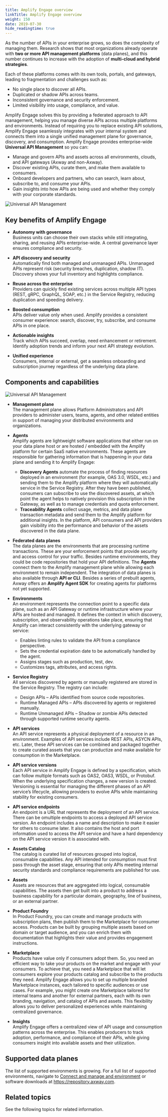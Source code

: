 ```yaml
---
title: Amplify Engage overview
linkTitle: Amplify Engage overview
weight: 150
date: 2019-07-30
hide_readingtime: true
---
```


As the number of APIs in your enterprise grows, so does the complexity of managing them. Research shows that most organizations already operate with **two or more API management platforms** (data planes), and this number continues to increase with the adoption of **multi-cloud and hybrid strategies**.

Each of these platforms comes with its own tools, portals, and gateways, leading to fragmentation and challenges such as:

* No single place to discover all APIs.
* Duplicated or shadow APIs across teams.
* Inconsistent governance and security enforcement.
* Limited visibility into usage, compliance, and value.
  
Amplify Engage solves this by providing a federated approach to API management, helping you manage diverse APIs across multiple platforms and environments. Instead of requiring you to replace existing API solutions, Amplify Engage seamlessly integrates with your internal system and connects them into a single unified management plane for governance, discovery, and consumption. Amplify Engage provides enterprise-wide **Universal API Management** so you can:

* Manage and govern APIs and assets across all environments, clouds, and API gateways (Axway and non-Axway).
* Discover existing APIs, curate them, and make them available to consumers.
* Onboard developers and partners, who can search, learn about, subscribe to, and consume your APIs.
* Gain insights into how APIs are being used and whether they comply with your corporate standards.

![Universal API Management ](/Images/Overview/universal_api_management.png)

## Key benefits of Amplify Engage

* **Autonomy with governance**</br>
Business units can choose their own stacks while still integrating, sharing, and reusing APIs enterprise-wide. A central governance layer ensures compliance and security.

* **API discovery and security**</br>
Automatically find both managed and unmanaged APIs. Unmanaged APIs represent risk (security breaches, duplication, shadow IT). Discovery shows your full inventory and highlights compliance.

* **Reuse across the enterprise**</br>
Providers can quickly find existing services across multiple API types (REST, gRPC, GraphQL, SOAP, etc.) in the Service Registry, reducing duplication and speeding delivery.

* **Boosted consumption**</br>
APIs deliver value only when used. Amplify provides a consistent consumer experience: search, discover, try, subscribe, and consume APIs in one place.

* **Actionable insights**</br>
Track which APIs succeed, overlap, need enhancement or retirement. Identify adoption trends and inform your next API strategy evolution.

* **Unified experience**</br>
Consumers, internal or external, get a seamless onboarding and subscription journey regardless of the underlying data plane.

## Components and capabilities

![Universal API Management ](/Images/Overview/amplify_platform_overview.png)

* **Management plane**</br>
The management plane allows Platform Administrators and API providers to administer users, teams, agents, and other related entities in support of managing your distributed environments and organizations.

* **Agents**</br>
Amplify agents are lightweight software applications that either run on your data plane host or are hosted / embedded with the Amplify platform for certain SaaS native environments. These agents are responsible for gathering information that is happening in your data plane and sending it to Amplify Engage:
  
    * **Discovery Agents** automate the process of finding resources deployed in an environment (for example, OAS 3.0, WSDL, etc.) and sending them to the Amplify platform where they will automatically service in the Service Registry. After they have been published, consumers can subscribe to use the discovered assets, at which point the agent helps to natively provision this subscription in the Gateway, as well as to manage credentials and quota enforcement.
    * **Traceability Agents** collect usage, metrics, and data plane transaction metadata and send them to the Amplify platform for additional insights. In the platform, API consumers and API providers gain visibility into the performance and behavior of the assets discovered in the data plane.

* **Federated data planes**</br>
The data planes are the environments that are processing runtime transactions. These are your enforcement points that provide security and access control for your traffic. Besides runtime environments, they could be code repositories that hold your API definitions. The **Agents** connect them to the Amplify management plane while allowing each environment to remain independent. The integration of data planes is also available through **API or CLI**. Besides a series of prebuilt agents, Axway offers an **Amplify Agent SDK** for creating agents for platforms not yet supported.

* **Environments**</br>
An environment represents the connection point to a specific data plane, such as an API Gateway or runtime infrastructure where your APIs are hosted and managed. It defines the context in which discovery, subscription, and observability operations take place, ensuring that Amplify can interact consistently with the underlying gateway or service:

    * Enables linting rules to validate the API from a compliance perspective.
    * Sets the credential expiration date to be automatically handled by the agent.
    * Assigns stages such as production, test, dev.
    * Customizes tags, attributes, and access rights.

* **Service Registry**</br>
All services discovered by agents or manually registered are stored in the Service Registry. The registry can include:

    * Design APIs – APIs identified from source code repositories.
    * Runtime Managed APIs – APIs discovered by agents or registered manually.
    * Runtime Unmanaged APIs – Shadow or zombie APIs detected through supported runtime security agents.​

* **API services**</br>
An API service represents a physical deployment of a resource in an environment. Examples of API services include REST APIs, ASYCN APIs, etc. Later, these API services can be combined and packaged together to create curated assets that you can productize and make available for consumption in the Marketplace.

* **API service versions**</br>
Each API service in Amplify Engage is defined by a specification, which can follow multiple formats such as OAS2, OAS3, WSDL, or Protobuf. When the underlying specification changes, a new version is created. Versioning is essential for managing the different phases of an API service’s lifecycle, allowing providers to evolve APIs while maintaining stability for existing consumers.

* **API service endpoints**</br>
An endpoint is a URL that represents the deployment of an API service. There can be omultiple endpoints to access a deployed API service version. An endpoint includes a name and description to make it easier for others to consume later. It also contains the host and port information used to access the API service and have a hard dependency on the API service version it is associated with.

* **Assets Catalog**</br>
The catalog is curated list of resources grouped into logical, consumable capabilities. Any API intended for consumption must first pass through the asset stage, ensuring that only APIs meeting internal security standards and compliance requirements are published for use.

* **Assets**</br>
Assets are resources that are aggregated into logical, consumable capabilities. The assets then get built into a product to address a business capability for a particular domain, geography, line of business, or an external partner.
  
* **Product Foundry**</br>
In Product Foundry, you can create and manage products with subscription plans, then publish them to the Marketplace for consumer access. Products can be built by grouping multiple assets based on domain or target audience, and you can enrich them with documentation that highlights their value and provides engagement instructions.
  
* **Marketplace**</br>
Products have value only if consumers adopt them. So, you need an efficient way to take your products on the market and engage with your consumers. To achieve that, you need a Marketplace that will let consumers explore your products catalog and subscribe to the products they need. Amplify Engage allows you to set up multiple branded Marketplace instances, each tailored to specific audiences or use cases. For example, you might create one Marketplace tailored for internal teams and another for external partners, each with its own branding, navigation, and catalog of APIs and assets. This flexibility allows you to deliver personalized experiences while maintaining centralized governance.
  
* **Insights**</br>
Amplify Engage offers a centralized view of API usage and consumption patterns across the enterprise. This enables producers to track adoption, performance, and compliance of their APIs, while giving consumers insight into available assets and their utilization.

## Supported data planes

The list of supported environments is growing. For a full list of supported environments, navigate to [Connect and manage and environment]([https:/platform.axway.com/](/docs/connect_manage_environ/index.html)) or software downloads at <https://repository.axway.com>.

## Related topics

See the following topics for related information.
